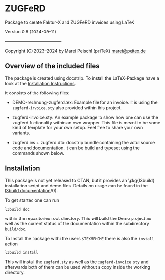 # ZUGFeRD

Package to create Faktur-X and ZUGFeRD invoices using LaTeX

Version 0.8 (2024-09-11)

––––––––––––––––––––––––––

Copyright (C) 2023–2024 by Marei Peischl (peiTeX) <marei@peitex.de>

## Overview of the included files

The package is created using docstrip. To install the LaTeX-Package have a look at  the [Installation Instructions](##installation).

It consists of the following files:



* DEMO-rechnung-zugferd.tex: Example file for an invoice. It is using the `zugferd-invoice.sty` also provided within this project.

* zugferd-invoice.sty: An example package to show how one can use the zugferd fuctionality within an own wrapper. This file is meant to be some kind of template for your own setup. Feel free to share your own variants.

* zugferd.ins + zugferd.dtx: docstrip bundle containing the actul source code and documentation.  It can be build and typeset using the commands shown below.

## Installation

This package is not yet released to CTAN, but it provides an \pkg{l3build} installation script and demo files.
Details on usage can be found in the [l3build documentation](http://texdoc.net/serve/l3build)/0).

To get started one can run
```
l3build doc
```

within the repositories root directory.
This will build the Demo project as well as the current status of the documentation within the subdirectory `build/doc`.

To Install the package withi the users `$TEXMFHOME` there is also the `install` action

```
l3build install
```
This will install the `zugferd.sty`  as well as the `zugferd-invoice.sty` and afterwards both of them can be used without a copy inside the working directory.
